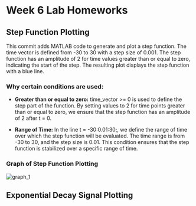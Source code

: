 # Week 6 Lab Homeworks

## Step Function Plotting
This commit adds MATLAB code to generate and plot a step function. The time vector is defined from -30 to 30 with a step size of 0.001. The step function has an amplitude of 2 for time values greater than or equal to zero, indicating the start of the step. The resulting plot displays the step function with a blue line.

### Why certain conditions are used:

- **Greater than or equal to zero:** 
    time_vector >= 0 is used to define the step part of the function. By setting values to 2 for time points greater than or equal to zero, we ensure that the step function has an amplitude of 2 after t = 0.

- **Range of Time:**
In the line t = -30:0.01:30;, we define the range of time over which the step function will be evaluated. The time range is from -30 to 30, and the step size is 0.01. This condition ensures that the step function is stabilized over a specific range of time.

### Graph of Step Function Plotting
![graph_1](https://github.com/mehmetaytacaktan/MATLABExamples/assets/130919543/1b7c193e-2752-4068-9d03-b868e2a7c92f)

## Exponential Decay Signal Plotting
